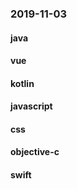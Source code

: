 ### 2019-11-03

#### java

#### vue

#### kotlin

#### javascript

#### css

#### objective-c

#### swift
